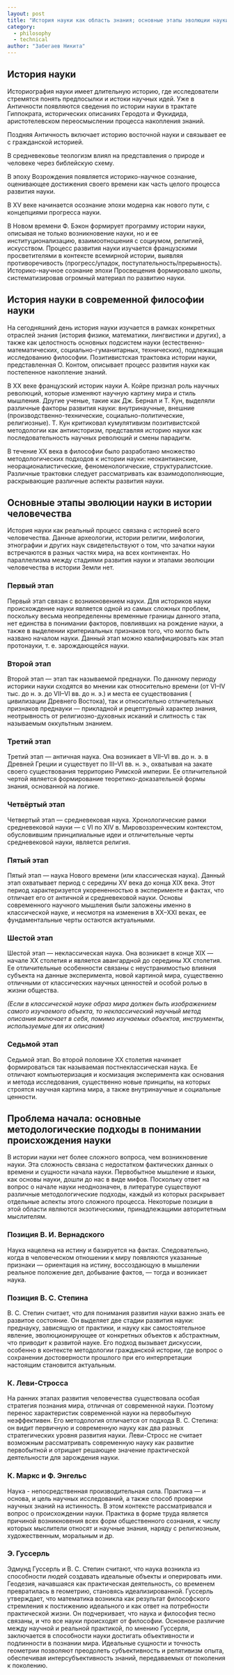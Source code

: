 ```yaml
---
layout: post
title: "История науки как область знания; основные этапы эволюции науки в истории человечества. Проблема начала: основные методологические подходы в понимании происхождения науки"
category:
  - philosophy
  - technical
author: "Забегаев Никита"
---
```


## История науки
Историография науки имеет длительную историю, где исследователи стремятся понять предпосылки и истоки научных идей. Уже в Античности появляются сведения по истории науки в трактате Гиппократа, исторических описаниях Геродота и Фукидида, аристотелевском переосмыслении процесса накопления знаний.

Поздняя Античность включает историю восточной науки и связывает ее с гражданской историей.

В средневековье теологизм влиял на представления о природе и человеке через библейскую схему.

В эпоху Возрождения появляется историко-научное сознание, оценивающее достижения своего времени как часть целого процесса развития науки.

В XV веке начинается осознание эпохи модерна как нового пути, с концепциями прогресса науки.

В Новом времени Ф. Бэкон формирует программу истории науки, описывая не только возникновение науки, но и ее институционализацию, взаимоотношения с социумом, религией, искусством. Процесс развития науки изучается французскими просветителями в контексте всемирной истории, выявляя противоречивость (прогресс/упадок, поступательность/прерывность). Историко-научное сознание эпохи Просвещения формировало школы, систематизировав огромный материал по развитию науки.

## История науки в современной философии науки
На сегодняшний день история науки изучается в рамках конкретных отраслей знания (история физики, математики, лингвистики и других), а также как целостность основных подсистем науки (естественно-математических, социально-гуманитарных, технических), подлежащая исследованию философии. Позитивистская трактовка истории науки, представленная О. Контом, описывает процесс развития науки как постепенное накопление знаний.

В XX веке французский историк науки А. Койре признал роль научных революций, которые изменяют научную картину мира и стиль мышления. Другие ученые, такие как Дж. Бернал и Т. Кун, выделяли различные факторы развития науки: внутринаучные, внешние (производственно-технические, социально-политические, религиозные). Т. Кун критиковал кумулятивизм позитивистской методологии как антиисторизм, представляя историю науки как последовательность научных революций и смены парадигм.

В течение XX века в философии было разработано множество методологических подходов к истории науки: неокантианские, неорационалистические, феноменологические, структуралистские. Различные трактовки следует рассматривать как взаимодополняющие, раскрывающие различные аспекты развития науки.

## Основные этапы эволюции науки в истории человечества
История науки как реальный процесс связана с историей всего человечества. Данные археологии, истории религии, мифологии, этнографии и других наук свидетельствуют о том, что зачатки науки встречаются в разных частях мира, на всех континентах. Но параллелизма между стадиями развития науки и этапами эволюции человечества в истории Земли нет.

### Первый этап
Первый этап связан с возникновением науки. Для историков науки происхождение науки является одной из самых сложных проблем, поскольку весьма неопределенны временные границы данного этапа, нет единства в понимании факторов, повлиявших на рождение науки, а также в выделении критериальных признаков того, что могло быть названо началом науки. Данный этап можно квалифицировать как этап протонауки, т. е. зарождающейся науки.

### Второй этап
Второй этап — этап так называемой преднауки. По данному периоду историки науки сходятся во мнении как относительно времени (от VI–IV тыс. до н. э. до VII–VI вв. до н. э.) и места ее существования ( цивилизации Древнего Востока), так и относительно отличительных признаков преднауки — прикладной и рецептурный характер знания, неотрывность от религиозно-духовных исканий и слитность с так называемым оккультным знанием.

### Третий этап
Третий этап — античная наука. Она возникает в VII–VI вв. до н. э. в Древней Греции и существует по III–VI вв. н. э., охватывая на закате своего существования территорию Римской империи. Ее отличительной чертой является формирование теоретико-доказательной формы знания, основанной на логике.

### Четвёртый этап
Четвертый этап — средневековая наука. Хронологические рамки средневековой науки — с VI по XIV в. Мировоззренческим контекстом, обусловившим принципиальные идеи и отличительные черты средневековой науки, является религия.

### Пятый этап
Пятый этап — наука Нового времени (или классическая наука). Данный этап охватывает период с середины XV века до конца XIX века. Этот период характеризуется укорененностью в эксперименте и фактах, что отличает его от античной и средневековой науки. Основы современного научного мышления были заложены именно в классической науке, и несмотря на изменения в ХХ–XXI веках, ее фундаментальные черты остаются актуальными.

### Шестой этап
Шестой этап — неклассическая наука. Она возникает в конце ХIХ — начале ХХ столетия и является авангардной до середины ХХ столетия. Ее отличительные особенности связаны с неустранимостью влияния субъекта на данные эксперимента, новой картиной мира, существенно отличными от классических научных ценностей и особой ролью в жизни общества.

*(Если в классической науке образ мира должен быть изображением самого изучаемого объекта, то неклассический научный метод описания включает в себя, помимо изучаемых объектов, инструменты, используемые для их описания)*

### Седьмой этап
Седьмой этап. Во второй половине ХХ столетия начинает формироваться так называемая постнеклассическая наука. Ее отличают компьютеризация и космизация эксперимента как основания и метода исследования, существенно новые принципы, на которых строятся научная картина мира, а также внутринаучные и социальные ценности.

## Проблема начала: основные методологические подходы в понимании происхождения науки
В истории науки нет более сложного вопроса, чем возникновение науки. Эта сложность связана с недостатком фактических данных о времени и сущности начала науки. Первобытное мышление и языки, как основы науки, дошли до нас в виде мифов. Поскольку ответ на вопрос о начале науки неоднозначен, в литературе существуют различные методологические подходы, каждый из которых раскрывает отдельные аспекты этого сложного процесса. Некоторые позиции в этой области являются экзотическими, принадлежащими авторитетным мыслителям.

### Позиция В. И. Вернадского
Наука нацелена на истину и базируется на фактах. Следовательно, когда в человеческом отношении к миру появляются указанные признаки — ориентация на истину, воссоздающую в мышлении реальное положение дел, добывание фактов, — тогда и возникает наука.

### Позиция В. С. Степина
В. С. Степин считает, что для понимания развития науки важно знать ее развитое состояние. Он выделяет две стадии развития науки: преднауку, зависящую от практики, и науку как самостоятельное явление, эволюционирующее от конкретных объектов к абстрактным, что приводит к развитой науке. Его подход вызывает дискуссии, особенно в контексте методологии гражданской истории, где вопрос о сохранении достоверности прошлого при его интерпретации настоящим становится актуальным.

### К. Леви-Стросса
На ранних этапах развития человечества существовала особая стратегия познания мира, отличная от современной науки. Поэтому перенос характеристик современной науки на первобытную неэффективен. 
Его методология отличается от подхода В. С. Степина: он видит первичную и современную науку как два разных стратегических уровня развития науки. Леви-Стросс не считает возможным рассматривать современную науку как развитие первобытной и отрицает решающее значение практической деятельности для зарождения науки.

### К. Маркс и Ф. Энгельс
Наука - непосредственная производительная сила. Практика — и основа, и цель научных исследований, а также способ проверки научных знаний на истинность. В этом контексте рассматривался и вопрос о происхождении науки. Практика в форме труда является причиной возникновения всех форм общественного сознания, к числу которых мыслители относят и научные знания, наряду с религиозным, художественным, моральным и др.

### Э. Гуссерль
Эдмунд Гуссерль и В. С. Степин считают, что наука возникла из способности людей создавать идеальные объекты и оперировать ими. Геодезия, начавшаяся как практическая деятельность, со временем превратилась в геометрию, становясь идеализированной. Гуссерль утверждает, что математика возникла как результат философского стремления к постижению идеального и как ответ на потребности практической жизни. Он подчеркивает, что наука и философия тесно связаны, и что все науки происходят от философии. Основное различие между научной и реальной практикой, по мнению Гуссерля, заключается в способности науки достигать объективности и подлинности в познании мира. Идеальные сущности и точность геометрии позволяют преодолеть субъективность и релятивизм опыта, обеспечивая интерсубъективность знаний, передаваемых от поколения к поколению.
